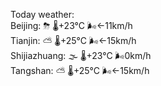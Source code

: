 Today weather:  
Beijing: ⛈ 🌡️+23°C 🌬️←11km/h  
Tianjin: ⛅️  🌡️+25°C 🌬️←15km/h  
Shijiazhuang: 🌫  🌡️+23°C 🌬️0km/h  
Tangshan: ⛅️  🌡️+25°C 🌬️←15km/h  
